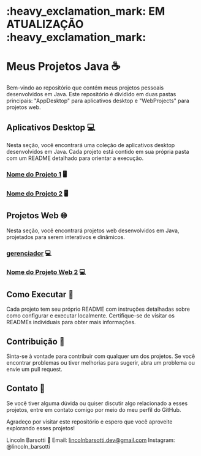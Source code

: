 <h1> :heavy_exclamation_mark: EM ATUALIZAÇÃO :heavy_exclamation_mark: </h1>

# Meus Projetos Java :coffee:

Bem-vindo ao repositório que contém meus projetos pessoais desenvolvidos em Java. Este repositório é dividido em duas pastas principais: "AppDesktop" para aplicativos desktop e "WebProjects" para projetos web.

## Aplicativos Desktop :computer:

Nesta seção, você encontrará uma coleção de aplicativos desktop desenvolvidos em Java. Cada projeto está contido em sua própria pasta com um README detalhado para orientar a execução.

### [Nome do Projeto 1](/AppDesktop/Projeto1) :desktop_computer:



### [Nome do Projeto 2](/AppDesktop/Projeto2) :desktop_computer:



## Projetos Web :globe_with_meridians:

Nesta seção, você encontrará projetos web desenvolvidos em Java, projetados para serem interativos e dinâmicos.

### [gerenciador](WebProjects/gerenciador) :computer:



### [Nome do Projeto Web 2](/WebProjects/ProjetoWeb2) :computer:



## Como Executar :rocket:

Cada projeto tem seu próprio README com instruções detalhadas sobre como configurar e executar localmente. Certifique-se de visitar os READMEs individuais para obter mais informações.

## Contribuição :handshake:

Sinta-se à vontade para contribuir com qualquer um dos projetos. Se você encontrar problemas ou tiver melhorias para sugerir, abra um problema ou envie um pull request.

## Contato :email:

Se você tiver alguma dúvida ou quiser discutir algo relacionado a esses projetos, entre em contato comigo por meio do meu perfil do GitHub.

Agradeço por visitar este repositório e espero que você aproveite explorando esses projetos!

Lincoln Barsotti :bust_in_silhouette:
Email: lincolnbarsotti.dev@gmail.com
Instagram: @lincoln_barsotti
